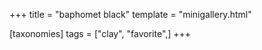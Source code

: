 +++
title = "baphomet black"
template = "minigallery.html"

[taxonomies]
tags = ["clay", "favorite",]
+++
